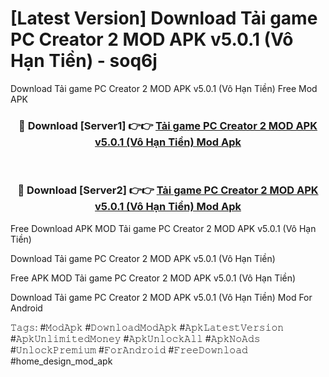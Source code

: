 # [Latest Version] Download Tải game PC Creator 2 MOD APK v5.0.1 (Vô Hạn Tiền) - soq6j

Download Tải game PC Creator 2 MOD APK v5.0.1 (Vô Hạn Tiền) Free Mod APK

<div align="center">
<h3>🔴 Download [Server1] 👉👉 <a href="https://apk-comot.site?title=Tải_game_PC_Creator_2_MOD_APK_v5.0.1_(Vô_Hạn_Tiền)">Tải game PC Creator 2 MOD APK v5.0.1 (Vô Hạn Tiền) Mod Apk</a></h3><br>

<h3>🔴 Download [Server2] 👉👉 <a href="https://apk-comot.site?title=Tải_game_PC_Creator_2_MOD_APK_v5.0.1_(Vô_Hạn_Tiền)">Tải game PC Creator 2 MOD APK v5.0.1 (Vô Hạn Tiền) Mod Apk</a></h3>
</div>


Free Download APK MOD Tải game PC Creator 2 MOD APK v5.0.1 (Vô Hạn Tiền)

Download Tải game PC Creator 2 MOD APK v5.0.1 (Vô Hạn Tiền) 

Free APK MOD Tải game PC Creator 2 MOD APK v5.0.1 (Vô Hạn Tiền) 

Download Tải game PC Creator 2 MOD APK v5.0.1 (Vô Hạn Tiền) Mod For Android

𝚃𝚊𝚐𝚜: #𝙼𝚘𝚍𝙰𝚙𝚔 #𝙳𝚘𝚠𝚗𝚕𝚘𝚊𝚍𝙼𝚘𝚍𝙰𝚙𝚔 #𝙰𝚙𝚔𝙻𝚊𝚝𝚎𝚜𝚝𝚅𝚎𝚛𝚜𝚒𝚘𝚗 #𝙰𝚙𝚔𝚄𝚗𝚕𝚒𝚖𝚒𝚝𝚎𝚍𝙼𝚘𝚗𝚎𝚢 #𝙰𝚙𝚔𝚄𝚗𝚕𝚘𝚌𝚔𝙰𝚕𝚕 #𝙰𝚙𝚔𝙽𝚘𝙰𝚍𝚜 #𝚄𝚗𝚕𝚘𝚌𝚔𝙿𝚛𝚎𝚖𝚒𝚞𝚖 #𝙵𝚘𝚛𝙰𝚗𝚍𝚛𝚘𝚒𝚍 #𝙵𝚛𝚎𝚎𝙳𝚘𝚠𝚗𝚕𝚘𝚊𝚍 #home_design_mod_apk